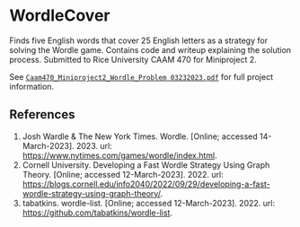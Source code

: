 # WordleCover
Finds five English words that cover 25 English letters as a strategy for solving the Wordle game. Contains code and writeup explaining the solution process. Submitted to Rice University CAAM 470 for Miniproject 2.

See [`Caam470_Miniproject2_Wordle_Problem 03232023.pdf`](https://github.com/SeventhPrize/WordleCover/blob/main/Caam470_Miniproject2_Wordle_Problem%2003232023.pdf) for full project information.

## References
1. Josh Wardle & The New York Times. Wordle. [Online; accessed 14-March-2023]. 2023. url: https://www.nytimes.com/games/wordle/index.html.
2. Cornell University. Developing a Fast Wordle Strategy Using Graph Theory. [Online; accessed 12-March-2023]. 2022. url: https://blogs.cornell.edu/info2040/2022/09/29/developing-a-fast-wordle-strategy-using-graph-theory/.
3. tabatkins. wordle-list. [Online; accessed 12-March-2023]. 2022. url: https://github.com/tabatkins/wordle-list.
